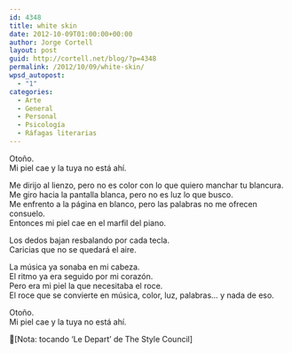 ```yaml
---
id: 4348
title: white skin
date: 2012-10-09T01:00:00+00:00
author: Jorge Cortell
layout: post
guid: http://cortell.net/blog/?p=4348
permalink: /2012/10/09/white-skin/
wpsd_autopost:
  - "1"
categories:
  - Arte
  - General
  - Personal
  - Psicología
  - Ráfagas literarias
---
```

Otoño.   
Mi piel cae y la tuya no está ahí.

Me dirijo al lienzo, pero no es color con lo que quiero manchar tu blancura.  
Me giro hacia la pantalla blanca, pero no es luz lo que busco.  
Me enfrento a la página en blanco, pero las palabras no me ofrecen consuelo.  
Entonces mi piel cae en el marfil del piano.

Los dedos bajan resbalando por cada tecla.  
Caricias que no se quedará el aire.

La música ya sonaba en mi cabeza.  
El ritmo ya era seguido por mi corazón.  
Pero era mi piel la que necesitaba el roce.  
El roce que se convierte en música, color, luz, palabras… y nada de eso.

Otoño.   
Mi piel cae y la tuya no está ahí.

[Nota: tocando &#8216;Le Depart&#8217; de The Style Council]